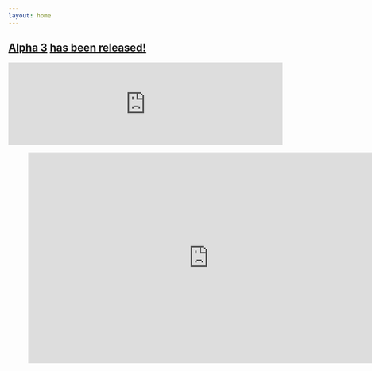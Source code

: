 ```yaml
---
layout: home
---
```


<div class="itch-embed">
  <h2><a href="https://soundasleepful.itch.io/adaptory" target="_blank">Alpha 3</a> <a href="https://stormcloak.games/2023/03/31/alpha-3" target="_blank">has been released!</a></h2>

  <iframe src="https://itch.io/embed/1764047?linkback=true&amp;bg_color=0f0f0f&amp;fg_color=d9d9d9&amp;link_color=F1DA92&amp;border_color=333333" width="552" height="167" frameborder="0"><a href="https://soundasleepful.itch.io/adaptory">Adaptory by soundasleepful</a></iframe>
</div>

<figure class="video">
  <iframe width="725" height="425" src="https://www.youtube.com/embed/ipI3hEsth0A" title="YouTube video player" frameborder="0" allow="accelerometer; autoplay; clipboard-write; encrypted-media; gyroscope; picture-in-picture" allowfullscreen></iframe>
</figure>
